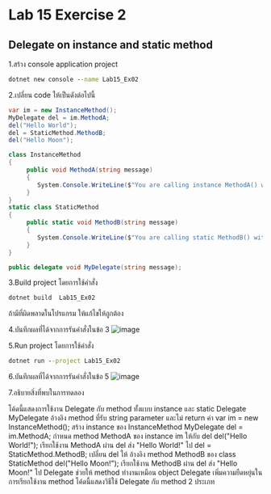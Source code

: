 # Lab 15 Exercise 2

## Delegate on instance and static method

1.สร้าง console application project

```cmd
dotnet new console --name Lab15_Ex02
```

2.เปลี่ยน code ให้เป็นดังต่อไปนี้

```cs
var im = new InstanceMethod();
MyDelegate del = im.MethodA;
del("Hello World");
del = StaticMethod.MethodB;
del("Hello Moon");

class InstanceMethod
{
     public void MethodA(string message)
     {
        System.Console.WriteLine($"You are calling instance MethodA() with message {message}");
     }
}
static class StaticMethod
{
     public static void MethodB(string message)
     {
        System.Console.WriteLine($"You are calling static MethodB() with message {message}");
     }
}

public delegate void MyDelegate(string message);
```

3.Build project โดยการใช้คำสั่ง

```cmd
dotnet build  Lab15_Ex02
```

ถ้ามีที่ผิดพลาดในโปรแกรม ให้แก้ไขให้ถูกต้อง

4.บันทึกผลที่ได้จากการรันคำสั่งในข้อ 3
![image](https://github.com/AnchisaPhetnoi/03376836-OOP-2566-Lab-15/assets/144197034/3abda9c9-8074-469f-b4ba-272197136f74)

5.Run project โดยการใช้คำสั่ง

```cmd
dotnet run --project Lab15_Ex02
```

6.บันทึกผลที่ได้จากการรันคำสั่งในข้อ 5
![image](https://github.com/AnchisaPhetnoi/03376836-OOP-2566-Lab-15/assets/144197034/9f391d33-2a0e-4713-baee-a363c89f37a4)

7.อธิบายสิ่งที่พบในการทดลอง

โค้ดนี้แสดงการใช้งาน Delegate กับ method ทั้งแบบ instance และ static
Delegate MyDelegate อ้างอิง method ที่รับ string parameter และไม่ return ค่า
var im = new InstanceMethod(); สร้าง instance ของ InstanceMethod
MyDelegate del = im.MethodA; กำหนด method MethodA ของ instance im ให้กับ del
del("Hello World!"); เรียกใช้งาน MethodA ผ่าน del ส่ง "Hello World!" ไป
del = StaticMethod.MethodB; เปลี่ยน del ให้ อ้างอิง method MethodB ของ class StaticMethod
del("Hello Moon!"); เรียกใช้งาน MethodB ผ่าน del ส่ง "Hello Moon!" ไป
Delegate ช่วยให้ method ทำงานเหมือน object
Delegate เพิ่มความยืดหยุ่นในการเรียกใช้งาน method
โค้ดนี้แสดงวิธีใช้ Delegate กับ method 2 ประเภท
